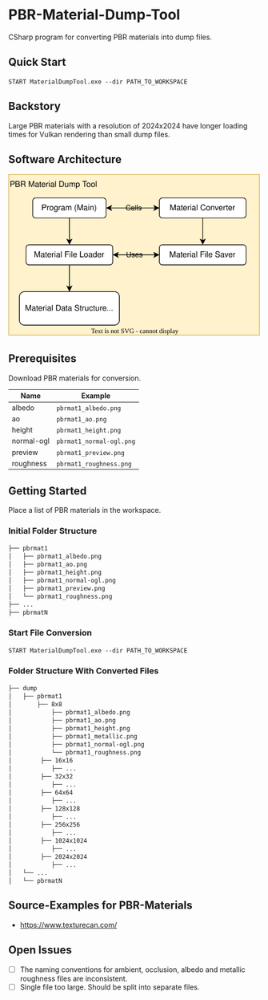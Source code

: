 # PBR-Material-Dump-Tool

CSharp program for converting PBR materials into dump files.

## Quick Start

```
START MaterialDumpTool.exe --dir PATH_TO_WORKSPACE
```

## Backstory

Large PBR materials with a resolution of 2024x2024 have longer loading times for Vulkan rendering than small dump files.

## Software Architecture

![Software-Architecture](/doc/software-architecture.svg)

## Prerequisites

Download PBR materials for conversion.

|Name|Example|
|-|-|
|albedo|`pbrmat1_albedo.png`|
|ao|`pbrmat1_ao.png`|
|height|`pbrmat1_height.png`|
|normal-ogl|`pbrmat1_normal-ogl.png`|
|preview|`pbrmat1_preview.png`|
|roughness|`pbrmat1_roughness.png`|

## Getting Started

Place a list of PBR materials in the workspace.

### Initial Folder Structure

```
├── pbrmat1
│   ├── pbrmat1_albedo.png
│   ├── pbrmat1_ao.png
│   ├── pbrmat1_height.png
│   ├── pbrmat1_normal-ogl.png
│   ├── pbrmat1_preview.png
│   └── pbrmat1_roughness.png
├── ...
├── pbrmatN
```

### Start File Conversion

```
START MaterialDumpTool.exe --dir PATH_TO_WORKSPACE
```

### Folder Structure With Converted Files

```
├── dump
│   ├── pbrmat1
│       ├── 8x8
│           ├── pbrmat1_albedo.png
│           ├── pbrmat1_ao.png
│           ├── pbrmat1_height.png
│           ├── pbrmat1_metallic.png
│           ├── pbrmat1_normal-ogl.png
│           └── pbrmat1_roughness.png
│        ├── 16x16
│           ├── ...
│        ├── 32x32
│           ├── ...
│        ├── 64x64
│           ├── ...
│        ├── 128x128
│           ├── ...
│        ├── 256x256
│           ├── ...
│        ├── 1024x1024
│           ├── ...
│        ├── 2024x2024
│           ├── ...
│   └── ...
│   └── pbrmatN
```

## Source-Examples for PBR-Materials

- https://www.texturecan.com/

## Open Issues

- [ ] The naming conventions for ambient, occlusion, albedo and metallic roughness files are inconsistent.
- [ ] Single file too large. Should be split into separate files.
